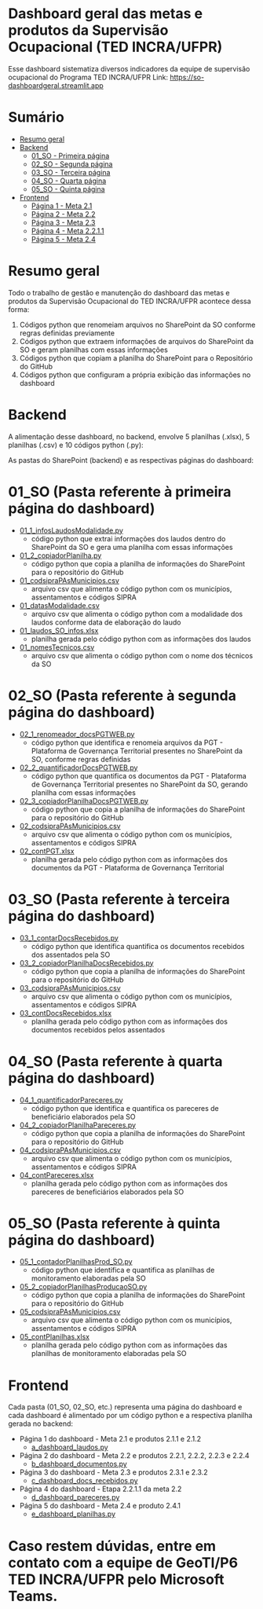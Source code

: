 # Dashboard geral das metas e produtos da Supervisão Ocupacional (TED INCRA/UFPR)

Esse dashboard sistematiza diversos indicadores da equipe de supervisão ocupacional do Programa TED INCRA/UFPR
Link: https://so-dashboardgeral.streamlit.app

# Sumário
- [Resumo geral](#resumo-geral)
- [Backend](#backend)
  - [01_SO - Primeira página](#01_so-pasta-referente-à-primeira-página-do-dashboard)
  - [02_SO - Segunda página](#02_so-pasta-referente-à-segunda-página-do-dashboard)
  - [03_SO - Terceira página](#03_so-pasta-referente-à-terceira-página-do-dashboard)
  - [04_SO - Quarta página](#04_so-pasta-referente-à-quarta-página-do-dashboard)
  - [05_SO - Quinta página](#05_so-pasta-referente-à-quinta-página-do-dashboard)
- [Frontend](#frontend)
  - [Página 1 - Meta 2.1](#página-1-do-dashboard---meta-21-e-produtos-211-e-212)
  - [Página 2 - Meta 2.2](#página-2-do-dashboard---meta-22-e-produtos-221-222-223-e-224)
  - [Página 3 - Meta 2.3](#página-3-do-dashboard---meta-23-e-produtos-231-e-232)
  - [Página 4 - Meta 2.2.1.1](#página-4-do-dashboard---etapa-2211-da-meta-22)
  - [Página 5 - Meta 2.4](#página-5-do-dashboard---meta-24-e-produto-241)

# Resumo geral

Todo o trabalho de gestão e manutenção do dashboard das metas e produtos da Supervisão Ocupacional do TED INCRA/UFPR acontece dessa forma:
1. Códigos python que renomeiam arquivos no SharePoint da SO conforme regras definidas previamente
2. Códigos python que extraem informações de arquivos do SharePoint da SO e geram planilhas com essas informações
3. Códigos python que copiam a planilha do SharePoint para o Repositório do GitHub
4. Códigos python que configuram a própria exibição das informações no dashboard

# Backend

A alimentação desse dashboard, no backend, envolve 5 planilhas (.xlsx), 5 planilhas (.csv) e 10 códigos python (.py):

As pastas do SharePoint (backend) e as respectivas páginas do dashboard:

# 01_SO (Pasta referente à primeira página do dashboard)
- [01_1_infosLaudosModalidade.py](backend/01_SO/01_1_infosLaudosModalidade.py)
    - código python que extrai informações dos laudos dentro do SharePoint da SO e gera uma planilha com essas informações
- [01_2_copiadorPlanilha.py](backend/01_SO/01_2_copiadorPlanilha.py)
    - código python que copia a planilha de informações do SharePoint para o repositório do GitHub
- [01_codsipraPAsMunicipios.csv](backend/01_SO/01_codsipraPAsMunicipios.csv)
    - arquivo csv que alimenta o código python com os municípios, assentamentos e códigos SIPRA
- [01_datasModalidade.csv](backend/01_SO/01_datasModalidade.csv)
    - arquivo csv que alimenta o código python com a modalidade dos laudos conforme data de elaboração do laudo
- [01_laudos_SO_infos.xlsx](backend/01_SO/01_laudos_SO_infos.xlsx)
    - planilha gerada pelo código python com as informações dos laudos
- [01_nomesTecnicos.csv](backend/01_SO/01_nomesTecnicos.csv)
    - arquivo csv que alimenta o código python com o nome dos técnicos da SO

# 02_SO (Pasta referente à segunda página do dashboard)
- [02_1_renomeador_docsPGTWEB.py](backend/02_SO/02_1_renomeador_docsPGTWEB.py)
    - código python que identifica e renomeia arquivos da PGT - Plataforma de Governança Territorial presentes no SharePoint da SO, conforme regras definidas
- [02_2_quantificadorDocsPGTWEB.py](backend/02_SO/02_2_quantificadorDocsPGTWEB.py)
    - código python que quantifica os documentos da PGT - Plataforma de Governança Territorial presentes no SharePoint da SO, gerando planilha com essas informações
- [02_3_copiadorPlanilhaDocsPGTWEB.py](backend/02_SO/02_3_copiadorPlanilhaDocsPGTWEB.py)
    - código python que copia a planilha de informações do SharePoint para o repositório do GitHub
- [02_codsipraPAsMunicipios.csv](backend/02_SO/02_codsipraPAsMunicipios.csv)
    - arquivo csv que alimenta o código python com os municípios, assentamentos e códigos SIPRA
- [02_contPGT.xlsx](backend/02_SO/02_contPGT.xlsx)
    - planilha gerada pelo código python com as informações dos documentos da PGT - Plataforma de Governança Territorial

# 03_SO (Pasta referente à terceira página do dashboard)
- [03_1_contarDocsRecebidos.py](backend/03_SO/03_1_contarDocsRecebidos.py)
    - código python que identifica quantifica os documentos recebidos dos assentados pela SO
- [03_2_copiadorPlanilhaDocsRecebidos.py](backend/03_SO/03_2_copiadorPlanilhaDocsRecebidos.py)
    - código python que copia a planilha de informações do SharePoint para o repositório do GitHub
- [03_codsipraPAsMunicipios.csv](backend/03_SO/03_codsipraPAsMunicipios.csv)
    - arquivo csv que alimenta o código python com os municípios, assentamentos e códigos SIPRA
- [03_contDocsRecebidos.xlsx](backend/03_SO/03_contDocsRecebidos.xlsx)
    - planilha gerada pelo código python com as informações dos documentos recebidos pelos assentados

# 04_SO (Pasta referente à quarta página do dashboard)
- [04_1_quantificadorPareceres.py](backend/04_SO/04_1_quantificadorPareceres.py)
    - código python que identifica e quantifica os pareceres de beneficiário elaborados pela SO
- [04_2_copiadorPlanilhaPareceres.py](backend/04_SO/04_2_copiadorPlanilhaPareceres.py)
    - código python que copia a planilha de informações do SharePoint para o repositório do GitHub
- [04_codsipraPAsMunicipios.csv](backend/04_SO/04_codsipraPAsMunicipios.csv)
    - arquivo csv que alimenta o código python com os municípios, assentamentos e códigos SIPRA
- [04_contPareceres.xlsx](backend/04_SO/04_contPareceres.xlsx)
    - planilha gerada pelo código python com as informações dos pareceres de beneficiários elaborados pela SO

# 05_SO (Pasta referente à quinta página do dashboard)
- [05_1_contadorPlanilhasProd_SO.py](backend/05_SO/05_1_contadorPlanilhasProd_SO.py)
    - código python que identifica e quantifica as planilhas de monitoramento elaboradas pela SO
- [05_2_copiadorPlanilhasProducaoSO.py](backend/05_SO/05_2_copiadorPlanilhasProducaoSO.py)
    - código python que copia a planilha de informações do SharePoint para o repositório do GitHub
- [05_codsipraPAsMunicipios.csv](backend/05_SO/05_codsipraPAsMunicipios.csv)
    - arquivo csv que alimenta o código python com os municípios, assentamentos e códigos SIPRA
- [05_contPlanilhas.xlsx](backend/05_SO/05_contPlanilhas.xlsx)
    - planilha gerada pelo código python com as informações das planilhas de monitoramento elaboradas pela SO

# Frontend
Cada pasta (01_SO, 02_SO, etc.) representa uma página do dashboard e cada dashboard é alimentado por um código python e a respectiva planilha gerada no backend:

- Página 1 do dashboard - Meta 2.1 e produtos 2.1.1 e 2.1.2
    - [a_dashboard_laudos.py](/a_dashboard_laudos.py)
- Página 2 do dashboard - Meta 2.2 e produtos 2.2.1, 2.2.2, 2.2.3 e 2.2.4
    - [b_dashboard_documentos.py](/b_dashboard_documentos.py) 
- Página 3 do dashboard - Meta 2.3 e produtos 2.3.1 e 2.3.2
    - [c_dashboard_docs_recebidos.py](/c_dashboard_docs_recebidos.py)
- Página 4 do dashboard - Etapa 2.2.1.1 da meta 2.2
    - [d_dashboard_pareceres.py](/d_dashboard_pareceres.py)
- Página 5 do dashboard - Meta 2.4 e produto 2.4.1
    - [e_dashboard_planilhas.py](/e_dashboard_planilhas.py)

# Caso restem dúvidas, entre em contato com a equipe de GeoTI/P6 TED INCRA/UFPR pelo Microsoft Teams.

